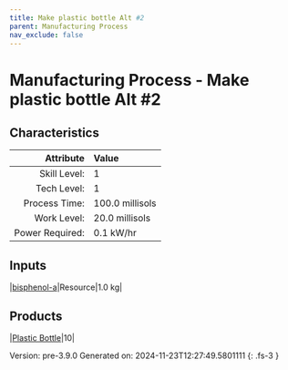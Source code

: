 ```yaml
---
title: Make plastic bottle Alt #2
parent: Manufacturing Process
nav_exclude: false
---
```

# Manufacturing Process - Make plastic bottle Alt #2


## Characteristics

| Attribute      | Value |
|--------:|:------|
|Skill Level:|1|
|Tech Level:|1|
|Process Time:|100.0 millisols|
|Work Level:|20.0 millisols|
|Power Required:|0.1 kW/hr|

## Inputs

|[bisphenol-a](../resource/bisphenol-a.html)|Resource|1.0 kg|

## Products

|[Plastic Bottle](../part/plastic-bottle.html)|10|


Version: pre-3.9.0 Generated on: 2024-11-23T12:27:49.5801111
{: .fs-3 }

